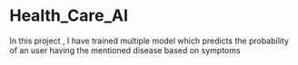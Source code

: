 # Health_Care_AI
In this project , I have trained multiple model which predicts the probability of an user having the mentioned disease based on symptoms
